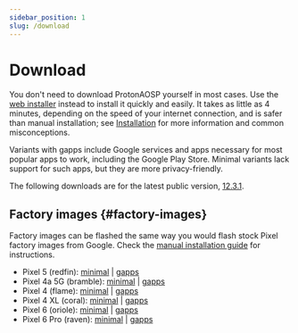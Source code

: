 ```yaml
---
sidebar_position: 1
slug: /download
---
```


# Download

You don't need to download ProtonAOSP yourself in most cases. Use the [web installer](install/web.mdx) instead to install it quickly and easily. It takes as little as 4 minutes, depending on the speed of your internet connection, and is safer than manual installation; see [Installation](install/install.md) for more information and common misconceptions.

Variants with gapps include Google services and apps necessary for most popular apps to work, including the Google Play Store. Minimal variants lack support for such apps, but they are more privacy-friendly.

The following downloads are for the latest public version, [12.3.1](../versions/12/12.3.1.md).

## Factory images {#factory-images}

Factory images can be flashed the same way you would flash stock Pixel factory images from Google. Check the [manual installation guide](install/manual.mdx) for instructions.

- Pixel 5 (redfin): [minimal](https://github.com/ProtonAOSP/android_device_google_redbull/releases/download/v12.3.1/proton-aosp_redfin-factory_12.3.1.zip) | [gapps](https://github.com/ProtonAOSP/android_device_google_redbull/releases/download/v12.3.1/proton-aosp_redfin-factory_12.3.1-gapps.zip)
- Pixel 4a 5G (bramble): [minimal](https://github.com/ProtonAOSP/android_device_google_redbull/releases/download/v12.3.1/proton-aosp_bramble-factory_12.3.1.zip) | [gapps](https://github.com/ProtonAOSP/android_device_google_redbull/releases/download/v12.3.1/proton-aosp_bramble-factory_12.3.1-gapps.zip)
- Pixel 4 (flame): [minimal](https://github.com/ProtonAOSP/android_device_google_coral/releases/download/v12.3.1/proton-aosp_flame-factory_12.3.1.zip) | [gapps](https://github.com/ProtonAOSP/android_device_google_coral/releases/download/v12.3.1/proton-aosp_flame-factory_12.3.1-gapps.zip)
- Pixel 4 XL (coral): [minimal](https://github.com/ProtonAOSP/android_device_google_coral/releases/download/v12.3.1/proton-aosp_coral-factory_12.3.1.zip) | [gapps](https://github.com/ProtonAOSP/android_device_google_coral/releases/download/v12.3.1/proton-aosp_coral-factory_12.3.1-gapps.zip)
- Pixel 6 (oriole): [minimal](https://github.com/ProtonAOSP/android_device_google_raviole/releases/download/v12.3.1/proton-aosp_oriole-factory_12.3.1.zip) | [gapps](https://github.com/ProtonAOSP/android_device_google_raviole/releases/download/v12.3.1/proton-aosp_oriole-factory_12.3.1-gapps.zip)
- Pixel 6 Pro (raven): [minimal](https://github.com/ProtonAOSP/android_device_google_raviole/releases/download/v12.3.1/proton-aosp_raven-factory_12.3.1.zip) | [gapps](https://github.com/ProtonAOSP/android_device_google_raviole/releases/download/v12.3.1/proton-aosp_raven-factory_12.3.1-gapps.zip)
